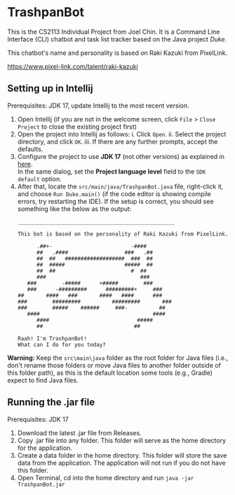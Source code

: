 # TrashpanBot

This is the CS2113 Individual Project from Joel Chin.
It is a Command Line Interface (CLI) chatbot and task list tracker based on the Java project _Duke_.

This chatbot's name and personality is based on Raki Kazuki from PixelLink.

https://www.pixel-link.com/talent/raki-kazuki

## Setting up in Intellij

Prerequisites: JDK 17, update Intellij to the most recent version.

1. Open Intellij (if you are not in the welcome screen, click `File` > `Close Project` to close the existing project first)
2. Open the project into Intellij as follows:
   i. Click `Open`.
   ii. Select the project directory, and click `OK`.
   iii. If there are any further prompts, accept the defaults.
3. Configure the project to use **JDK 17** (not other versions) as explained in [here](https://www.jetbrains.com/help/idea/sdk.html#set-up-jdk).<br>
   In the same dialog, set the **Project language level** field to the `SDK default` option.
4. After that, locate the `src/main/java/TrashpanBot.java` file, right-click it, and choose `Run Duke.main()` (if the code editor is showing compile errors, try restarting the IDE). If the setup is correct, you should see something like the below as the output:
   ```
   __________________________________________________

   This bot is based on the personality of Raki Kazuki from PixelLink.

         .##+-                         -####
         ##   .####                  ###   .##
         ##  ##   ###################  ###  ##
         ##  #####                   #####  ##
         ##  ##                        #  ##
         ###                              ###
      ###        -#####      +#####        ###
      ###      -#########      #########+     ###
   ##       ####   ###       ####   ####      ###
   ###        #########          #########       ###
   ###        #####    ######     ###-          ##
      ####                                    ####
         ####                            #####
         ##                             ##

   Raah! I'm TrashpanBot!
   What can I do for you today?
   ```

**Warning:** Keep the `src\main\java` folder as the root folder for Java files (i.e., don't rename those folders or move Java files to another folder outside of this folder path), as this is the default location some tools (e.g., Gradle) expect to find Java files.

## Running the .jar file

Prerequisites: JDK 17

1. Download the latest .jar file from Releases.
2. Copy .jar file into any folder. This folder will serve as the home directory for the application.
3. Create a data folder in the home directory. This folder will store the save data from the application. The application will not run if you do not have this folder.
4. Open Terminal, cd into the home directory and run ```java -jar TrashpanBot.jar```